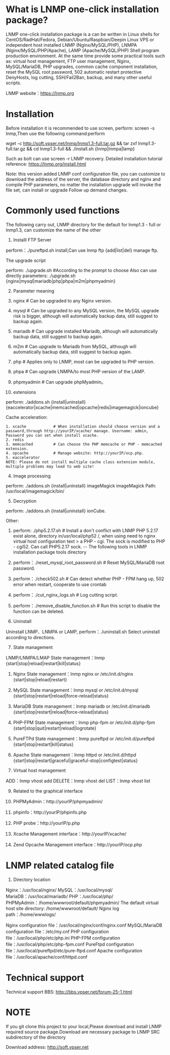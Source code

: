 # What is LNMP one-click installation package?

  LNMP one-click installation package is a can be written in Linux shells for CentOS/RadHat/Fedora, Debian/Ubuntu/Raspbian/Deepin Linux VPS or independent host installed LNMP (Nginx/MySQL/PHP),
  LNMPA (Nginx/MySQL/PHP/Apache), LAMP (Apache/MySQL/PHP) Shell program production environment. At the same time provide some practical tools such as: virtual host management, FTP user management, Nginx, MySQL/MariaDB, PHP upgrades, common cache component installation, reset the MySQL root password, 502 automatic restart protective DenyHosts, log cutting, SSH/Fail2Ban, backup, and many other useful scripts.

  LNMP website：https://lnmp.org

# Installation

  Before installation it is recommended to use screen, perform: screen -s lnmp,Then use the following command:perform

  wget -c http://soft.vpser.net/lnmp/lnmp1.3-full.tar.gz && tar zxf lnmp1.3-full.tar.gz && cd lnmp1.3-full && ./install.sh {lnmp|lnmpa|lamp}

  Such as bolt can use screen -r LNMP recovery.
  Detailed installation tutorial reference: https://lnmp.org/install.html

  Note: this version added LNMP conf configuration file, you can customize to download the address of the server, the database directory and nginx and compile PHP parameters, no matter the installation upgrade will invoke the file set, can install or upgrade
  Follow up demand changes.

# Commonly used functions

  The following carry out, LNMP directory for the default for lnmp1.3 - full or lnmp1.3, can customize the name of the other

1. Installl FTP Server

  perform：./pureftpd.sh install,Can use lnmp ftp {add|list|del} manage ftp.

  The upgrade script

  perform: ./upgrade.sh   #According to the prompt to choose
  Also can use directly parameters: ./upgrade.sh {nginx|mysql|mariadb|php|phpa|m2m|phpmyadmin}

2. Parameter meaning

  1. nginx             # Can be upgraded to any Nginx version.
  2. mysql             # Can be upgraded to any MySQL version, the MySQL upgrade risk is bigger, although will automatically backup data, still suggest to backup again.
  3. mariadb           # Can upgrade installed Mariadb, although will automatically backup data, still suggest to backup again.
  4. m2m               # Can upgrade to Mariadb from MySQL, although will automatically backup data, still suggest to backup again.
  5. php               # Applies only to LNMP, most can be upgraded to PHP version.
  6. phpa              # Can upgrade LNMPA/to most PHP version of the LAMP.
  7. phpmyadmin        # Can upgrade phpMyadmin。

3. extensions

  perform: ./addons.sh {install|uninstall} {eaccelerator|xcache|memcached|opcache|redis|imagemagick|ioncube}

  Cache acceleration:

    1. xcache            # When installation should choose version and a password,through http://yourIP/xcache/ manage. Username: admin, Password you can set when install xcache.
    2. redis
    3. memcached         # Can choose the PHP memcache or PHP - memcached extension.
    4. opcache           # Manage website: http://yourIP/ocp.php.
    5. eaccelerator
    NOTE: Please do not install multiple cache class extension module, multiple problems may lead to web site!

4. Image processing

  perform: ./addons.sh {install|uninstall} imageMagick imageMagick
  Path: /usr/local/imagemagick/bin/

5. Decryption

  perform: ./addons.sh {install|uninstall} ionCube.

  Other:

   1. perform: ./php5.2.17.sh  # Install a don't conflict with LNMP PHP 5.2.17 exist alone, directory in/usr/local/php52 /, when using need to nginx virtual host configuration text > a PHP - cgi. The sock is modified to PHP - cgi52. Can call PHP5.2.17 sock. 
--   The following tools in LNMP installation package tools directory
   2. perform：./reset_mysql_root_password.sh # Reset MySQL/MariaDB root password.
   3. perform：./check502.sh                  # Can detect whether PHP - FPM hang up, 502 error when restart, cooperate to use crontab 
   4. perform：./cut_nginx_logs.sh            # Log cutting script.
   5. perform：./remove_disable_function.sh   # Run this script to disable the function can be deleted.

6. Uninstall

  Uninstall LNMP、LNMPA or LAMP, perform：./uninstall.sh Select uninstall according to directions.

7. State management

  LNMP/LNMPA/LMAP State management：lnmp {start|stop|reload|restart|kill|status}

  1. Nginx State management：lnmp nginx or /etc/init.d/nginx {start|stop|reload|restart}
  2. MySQL State management：lnmp mysql or /etc/init.d/mysql {start|stop|restart|reload|force-reload|status}
  3. MariaDB State management：lnmp mariadb or /etc/init.d/mariadb {start|stop|restart|reload|force-reload|status}
  4. PHP-FPM State management：lnmp php-fpm or /etc/init.d/php-fpm {start|stop|quit|restart|reload|logrotate}
  5. PureFTPd State management：lnmp pureftpd or /etc/init.d/pureftpd {start|stop|restart|kill|status}
  6. Apache State management：lnmp httpd or /etc/init.d/httpd {start|stop|restart|graceful|graceful-stop|configtest|status}

8. Virtual host management

  ADD：lnmp vhost add
  DELETE：lnmp vhost del
  LIST：lnmp vhost list

9. Related to the graphical interface

  1. PHPMyAdmin：http://yourIP/phpmyadmin/
  2. phpinfo：http://yourIP/phpinfo.php
  3. PHP probe：http://yourIP/p.php
  4. Xcache Management interface：http://yourIP/xcache/
  5. Zend Opcache Management interface：http://yourIP/ocp.php

# LNMP related catalog file

1. Directory location

  Nginx：/usr/local/nginx/
  MySQL：/usr/local/mysql/
  MariaDB：/usr/local/mariadb/
  PHP：/usr/local/php/
  PHPMyAdmin：/home/wwwroot/default/phpmyadmin/
  The default virtual host site directory: /home/wwwroot/default/
  Nginx log path：/home/wwwlogs/

  Nginx configuration file：/usr/local/nginx/conf/nginx.conf
  MySQL/MariaDB configuration file：/etc/my.cnf
  PHP configuration file：/usr/local/php/etc/php.ini
  PHP-FPM configuration file：/usr/local/php/etc/php-fpm.conf
  PureFtpd configuration file：/usr/local/pureftpd/etc/pure-ftpd.conf
  Apache configuration file：/usr/local/apache/conf/httpd.conf


# Technical support

  Technical support BBS: http://bbs.vpser.net/forum-25-1.html

# NOTE

  If you git clone this project to your local,Please download and install LNMP required source package.Download are necessary package to LNMP SRC subdirectory of the directory
 
  Download address: http://soft.vpser.net 
  

